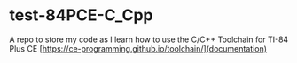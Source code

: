 # test-84PCE-C_Cpp
 A repo to store my code as I learn how to use the C/C++ Toolchain for TI-84 Plus CE
[https://ce-programming.github.io/toolchain/](documentation)
